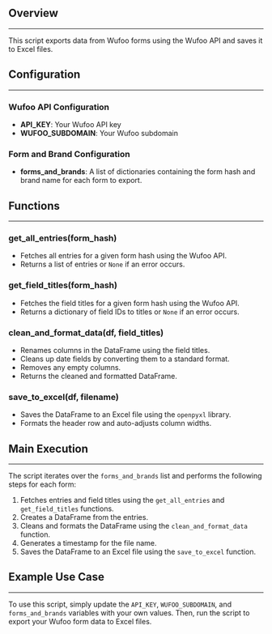 ## Overview
------------

This script exports data from Wufoo forms using the Wufoo API and saves it to Excel files.

## Configuration
----------------

### Wufoo API Configuration

* **API_KEY**: Your Wufoo API key
* **WUFOO_SUBDOMAIN**: Your Wufoo subdomain

### Form and Brand Configuration

* **forms_and_brands**: A list of dictionaries containing the form hash and brand name for each form to export.

## Functions
-------------

### get_all_entries(form_hash)

* Fetches all entries for a given form hash using the Wufoo API.
* Returns a list of entries or `None` if an error occurs.

### get_field_titles(form_hash)

* Fetches the field titles for a given form hash using the Wufoo API.
* Returns a dictionary of field IDs to titles or `None` if an error occurs.

### clean_and_format_data(df, field_titles)

* Renames columns in the DataFrame using the field titles.
* Cleans up date fields by converting them to a standard format.
* Removes any empty columns.
* Returns the cleaned and formatted DataFrame.

### save_to_excel(df, filename)

* Saves the DataFrame to an Excel file using the `openpyxl` library.
* Formats the header row and auto-adjusts column widths.

## Main Execution
------------------

The script iterates over the `forms_and_brands` list and performs the following steps for each form:

1. Fetches entries and field titles using the `get_all_entries` and `get_field_titles` functions.
2. Creates a DataFrame from the entries.
3. Cleans and formats the DataFrame using the `clean_and_format_data` function.
4. Generates a timestamp for the file name.
5. Saves the DataFrame to an Excel file using the `save_to_excel` function.

## Example Use Case
--------------------

To use this script, simply update the `API_KEY`, `WUFOO_SUBDOMAIN`, and `forms_and_brands` variables with your own values. Then, run the script to export your Wufoo form data to Excel files.

